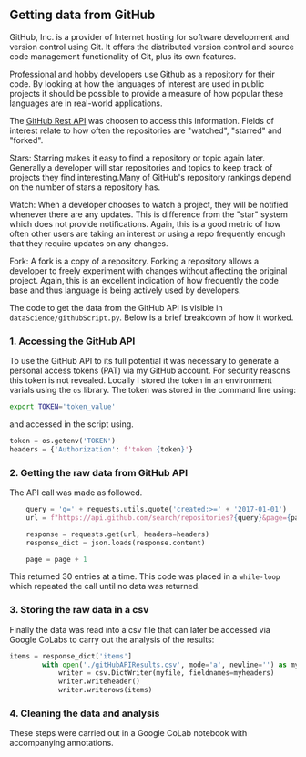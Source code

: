 ## Getting data from GitHub

GitHub, Inc. is a provider of Internet hosting for software development and version control using Git. It offers the distributed version control and source code management functionality of Git, plus its own features.

Professional and hobby developers use Github as a repository for their code. By looking at how the languages of interest are used in public projects it should be possible to provide a measure of how popular these languages are in real-world applications.

The [GitHub Rest API](https://docs.github.com/en/rest) was choosen to access this information. Fields of interest relate to how often the repositories are "watched", "starred" and "forked".

Stars: Starring makes it easy to find a repository or topic again later. Generally a developer will star repositories and topics to keep track of projects they find interesting.Many of GitHub's repository rankings depend on the number of stars a repository has.

Watch: When a developer chooses to watch a project, they will be notified whenever there are any updates. This is difference from the "star" system which does not provide notifications. Again, this is a good metric of how often other users are taking an interest or using a repo frequently enough that they require updates on any changes.

Fork: A fork is a copy of a repository. Forking a repository allows a developer to freely experiment with changes without affecting the original project. Again, this is an excellent indication of how frequently the code base and thus language is being actively used by developers.

The code to get the data from the GitHub API is visible in `dataScience/githubScript.py`. Below is a brief breakdown of how it worked.

### 1. Accessing the GitHub API

To use the GitHub API to its full potential it was necessary to generate a personal access tokens (PAT) via my GitHub account. For security reasons this token is not revealed. Locally I stored the token in an environment varials using the `os` library. The token was stored in the command line using:

```bash
export TOKEN='token_value'
```

and accessed in the script using.

```python
token = os.getenv('TOKEN')
headers = {'Authorization': f'token {token}'}
```

### 2. Getting the raw data from GitHub API

The API call was made as followed.

```python
    query = 'q=' + requests.utils.quote('created:>=' + '2017-01-01')
    url = f"https://api.github.com/search/repositories?{query}&page={page}"

    response = requests.get(url, headers=headers)
    response_dict = json.loads(response.content)

    page = page + 1
```

This returned 30 entries at a time. This code was placed in a `while-loop` which repeated the call until no data was returned.

### 3. Storing the raw data in a csv

Finally the data was read into a csv file that can later be accessed via Google CoLabs to carry out the analysis of the results:

```python
items = response_dict['items']
        with open('./gitHubAPIResults.csv', mode='a', newline='') as myfile:
            writer = csv.DictWriter(myfile, fieldnames=myheaders)
            writer.writeheader()
            writer.writerows(items)
```

### 4. Cleaning the data and analysis

These steps were carried out in a Google CoLab notebook with accompanying annotations.
